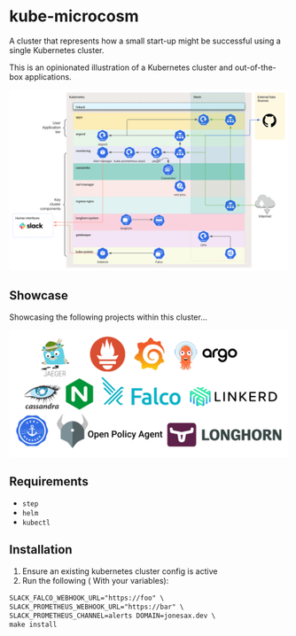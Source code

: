 # kube-microcosm

A cluster that represents how a small start-up might be successful using a single Kubernetes cluster.

This is an opinionated illustration of a Kubernetes cluster and out-of-the-box applications.

![](images/diagram.svg)

## Showcase

Showcasing the following projects within this cluster...

![](images/projects.png)

## Requirements 

- `step` 
- `helm` 
- `kubectl`


## Installation


1. Ensure an existing kubernetes cluster config is active
2. Run the following ( With your variables): 

```
SLACK_FALCO_WEBHOOK_URL="https://foo" \
SLACK_PROMETHEUS_WEBHOOK_URL="https://bar" \
SLACK_PROMETHEUS_CHANNEL=alerts DOMAIN=jonesax.dev \
make install
```

